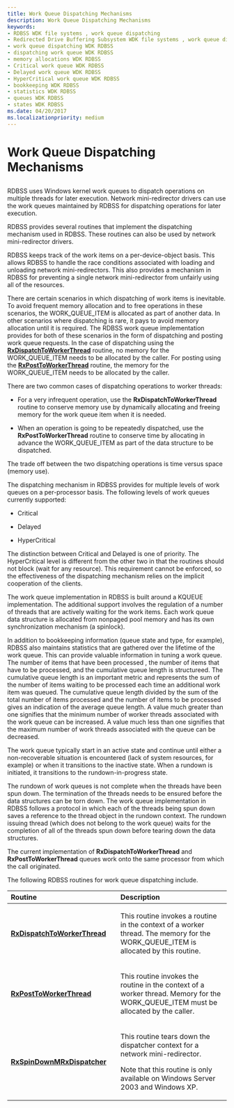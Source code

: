```yaml
---
title: Work Queue Dispatching Mechanisms
description: Work Queue Dispatching Mechanisms
keywords:
- RDBSS WDK file systems , work queue dispatching
- Redirected Drive Buffering Subsystem WDK file systems , work queue dispatching
- work queue dispatching WDK RDBSS
- dispatching work queue WDK RDBSS
- memory allocations WDK RDBSS
- Critical work queue WDK RDBSS
- Delayed work queue WDK RDBSS
- HyperCritical work queue WDK RDBSS
- bookkeeping WDK RDBSS
- statistics WDK RDBSS
- queues WDK RDBSS
- states WDK RDBSS
ms.date: 04/20/2017
ms.localizationpriority: medium
---
```


# Work Queue Dispatching Mechanisms


## <span id="ddk_work_queue_dispatching_mechanisms_if"></span><span id="DDK_WORK_QUEUE_DISPATCHING_MECHANISMS_IF"></span>


RDBSS uses Windows kernel work queues to dispatch operations on multiple threads for later execution. Network mini-redirector drivers can use the work queues maintained by RDBSS for dispatching operations for later execution.

RDBSS provides several routines that implement the dispatching mechanism used in RDBSS. These routines can also be used by network mini-redirector drivers.

RDBSS keeps track of the work items on a per-device-object basis. This allows RDBSS to handle the race conditions associated with loading and unloading network mini-redirectors. This also provides a mechanism in RDBSS for preventing a single network mini-redirector from unfairly using all of the resources.

There are certain scenarios in which dispatching of work items is inevitable. To avoid frequent memory allocation and to free operations in these scenarios, the WORK\_QUEUE\_ITEM is allocated as part of another data. In other scenarios where dispatching is rare, it pays to avoid memory allocation until it is required. The RDBSS work queue implementation provides for both of these scenarios in the form of dispatching and posting work queue requests. In the case of dispatching using the [**RxDispatchToWorkerThread**](/windows-hardware/drivers/ddi/rxworkq/nf-rxworkq-rxdispatchtoworkerthread) routine, no memory for the WORK\_QUEUE\_ITEM needs to be allocated by the caller. For posting using the [**RxPostToWorkerThread**](/windows-hardware/drivers/ddi/rxworkq/nf-rxworkq-rxposttoworkerthread) routine, the memory for the WORK\_QUEUE\_ITEM needs to be allocated by the caller.

There are two common cases of dispatching operations to worker threads:

-   For a very infrequent operation, use the **RxDispatchToWorkerThread** routine to conserve memory use by dynamically allocating and freeing memory for the work queue item when it is needed.

-   When an operation is going to be repeatedly dispatched, use the **RxPostToWorkerThread** routine to conserve time by allocating in advance the WORK\_QUEUE\_ITEM as part of the data structure to be dispatched.

The trade off between the two dispatching operations is time versus space (memory use).

The dispatching mechanism in RDBSS provides for multiple levels of work queues on a per-processor basis. The following levels of work queues currently supported:

-   Critical

-   Delayed

-   HyperCritical

The distinction between Critical and Delayed is one of priority. The HyperCritical level is different from the other two in that the routines should not block (wait for any resource). This requirement cannot be enforced, so the effectiveness of the dispatching mechanism relies on the implicit cooperation of the clients.

The work queue implementation in RDBSS is built around a KQUEUE implementation. The additional support involves the regulation of a number of threads that are actively waiting for the work items. Each work queue data structure is allocated from nonpaged pool memory and has its own synchronization mechanism (a spinlock).

In addition to bookkeeping information (queue state and type, for example), RDBSS also maintains statistics that are gathered over the lifetime of the work queue. This can provide valuable information in tuning a work queue. The number of items that have been processed , the number of items that have to be processed, and the cumulative queue length is structureed. The cumulative queue length is an important metric and represents the sum of the number of items waiting to be processed each time an additional work item was queued. The cumulative queue length divided by the sum of the total number of items processed and the number of items to be processed gives an indication of the average queue length. A value much greater than one signifies that the minimum number of worker threads associated with the work queue can be increased. A value much less than one signifies that the maximum number of work threads associated with the queue can be decreased.

The work queue typically start in an active state and continue until either a non-recoverable situation is encountered (lack of system resources, for example) or when it transitions to the inactive state. When a rundown is initiated, it transitions to the rundown-in-progress state.

The rundown of work queues is not complete when the threads have been spun down. The termination of the threads needs to be ensured before the data structures can be torn down. The work queue implementation in RDBSS follows a protocol in which each of the threads being spun down saves a reference to the thread object in the rundown context. The rundown issuing thread (which does not belong to the work queue) waits for the completion of all of the threads spun down before tearing down the data structures.

The current implementation of **RxDispatchToWorkerThread** and **RxPostToWorkerThread** queues work onto the same processor from which the call originated.

The following RDBSS routines for work queue dispatching include.

<table>
<colgroup>
<col width="50%" />
<col width="50%" />
</colgroup>
<thead>
<tr class="header">
<th align="left">Routine</th>
<th align="left">Description</th>
</tr>
</thead>
<tbody>
<tr class="odd">
<td align="left"><p><a href="/windows-hardware/drivers/ddi/rxworkq/nf-rxworkq-rxdispatchtoworkerthread" data-raw-source="[&lt;strong&gt;RxDispatchToWorkerThread&lt;/strong&gt;](/windows-hardware/drivers/ddi/rxworkq/nf-rxworkq-rxdispatchtoworkerthread)"><strong>RxDispatchToWorkerThread</strong></a></p></td>
<td align="left"><p>This routine invokes a routine in the context of a worker thread. The memory for the WORK_QUEUE_ITEM is allocated by this routine.</p></td>
</tr>
<tr class="even">
<td align="left"><p><a href="/windows-hardware/drivers/ddi/rxworkq/nf-rxworkq-rxposttoworkerthread" data-raw-source="[&lt;strong&gt;RxPostToWorkerThread&lt;/strong&gt;](/windows-hardware/drivers/ddi/rxworkq/nf-rxworkq-rxposttoworkerthread)"><strong>RxPostToWorkerThread</strong></a></p></td>
<td align="left"><p>This routine invokes the routine in the context of a worker thread. Memory for the WORK_QUEUE_ITEM must be allocated by the caller.</p></td>
</tr>
<tr class="odd">
<td align="left"><p><a href="/windows-hardware/drivers/ddi/rxworkq/nf-rxworkq-rxspindownmrxdispatcher" data-raw-source="[&lt;strong&gt;RxSpinDownMRxDispatcher&lt;/strong&gt;](/windows-hardware/drivers/ddi/rxworkq/nf-rxworkq-rxspindownmrxdispatcher)"><strong>RxSpinDownMRxDispatcher</strong></a></p></td>
<td align="left"><p>This routine tears down the dispatcher context for a network mini-redirector.</p>
<p>Note that this routine is only available on Windows Server 2003 and Windows XP.</p></td>
</tr>
</tbody>
</table>

 

